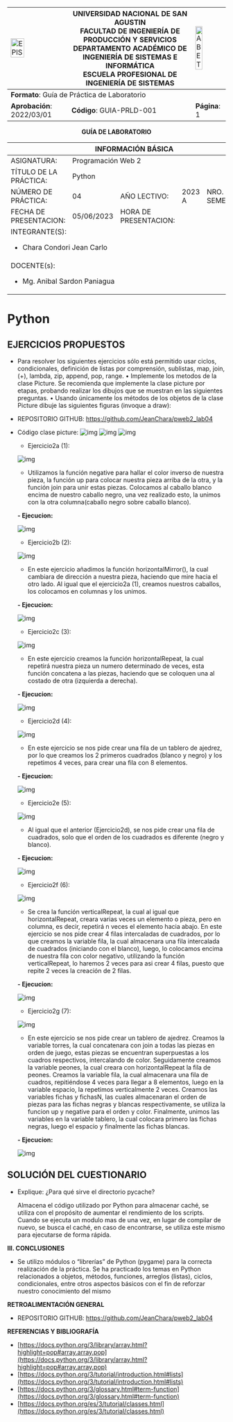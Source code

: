 <div align="center">
<table>
    <theader>
        <tr>
            <td><img src="https://github.com/rescobedoq/pw2/blob/main/epis.png?raw=true" alt="EPIS" style="width:50%; height:auto"/></td>
            <th>
                <span style="font-weight:bold;">UNIVERSIDAD NACIONAL DE SAN AGUSTIN</span><br />
                <span style="font-weight:bold;">FACULTAD DE INGENIERÍA DE PRODUCCIÓN Y SERVICIOS</span><br />
                <span style="font-weight:bold;">DEPARTAMENTO ACADÉMICO DE INGENIERÍA DE SISTEMAS E INFORMÁTICA</span><br />
                <span style="font-weight:bold;">ESCUELA PROFESIONAL DE INGENIERÍA DE SISTEMAS</span>
            </th>
            <td><img src="https://github.com/rescobedoq/pw2/blob/main/abet.png?raw=true" alt="ABET" style="width:50%; height:auto"/></td>
        </tr>
    </theader>
    <tbody>
        <tr><td colspan="3"><span style="font-weight:bold;">Formato</span>: Guía de Práctica de Laboratorio</td></tr>
        <tr><td><span style="font-weight:bold;">Aprobación</span>:  2022/03/01</td><td><span style="font-weight:bold;">Código</span>: GUIA-PRLD-001</td><td><span style="font-weight:bold;">Página</span>: 1</td></tr>
    </tbody>
</table>
</div>

<div align="center">
<span style="font-weight:bold;">GUÍA DE LABORATORIO</span><br />
</div>


<table>
<theader>
<tr><th colspan="6">INFORMACIÓN BÁSICA</th></tr>
</theader>
<tbody>
<tr><td>ASIGNATURA:</td><td colspan="5">Programación Web 2</td></tr>
<tr><td>TÍTULO DE LA PRÁCTICA:</td><td colspan="5">Python</td></tr>
<tr>
<td>NÚMERO DE PRÁCTICA:</td><td>04</td><td>AÑO LECTIVO:</td><td>2023 A</td><td>NRO. SEMESTRE:</td><td>III</td>
</tr>
<tr>
<td>FECHA DE PRESENTACION:</td><td>05/06/2023</td><td>HORA DE PRESENTACION:</td><td></td>
</tr>
<tr><td colspan="6">INTEGRANTE(S):
    <ul>
        <li>Chara Condori Jean Carlo</li>
    </ul>
</td>
</<tr>
<tr><td colspan="6">DOCENTE(s):
<ul>
<li>Mg. Anibal Sardon Paniagua</li>
</ul>
</td>
</<tr>
</tdbody>
</table>

# Python

## EJERCICIOS PROPUESTOS

- Para resolver los siguientes ejercicios sólo está permitido usar ciclos, condicionales, definición de listas por
comprensión, sublistas, map, join, (+), lambda, zip, append, pop, range.
• Implemente los metodos de la clase Picture.
Se recomienda que implemente la clase picture por etapas, probando realizar los dibujos que se muestran en
las siguientes preguntas.
• Usando únicamente los métodos de los objetos de la clase Picture dibuje las siguientes figuras (invoque a
draw):

- REPOSITORIO GITHUB: https://github.com/JeanChara/pweb2_lab04

- Código clase picture: 
    ![img](./img/img1.png)
    ![img](./img/img2.png)
    ![img](./img/img3.png)
    
    - Ejercicio2a (1): 

    ![img](./img/img4.png)

    - Utilizamos la función negative para hallar el color inverso de nuestra pieza, la función up para colocar
        nuestra pieza arriba de la otra, y la función join para unir estas piezas.
        Colocamos al caballo blanco encima de nuestro caballo negro, una vez realizado esto, la unimos con
        la otra columna(caballo negro sobre caballo blanco). 

    **- Ejecucion:**

    ![img](./img/img5.png)

    - Ejercicio2b (2): 

    ![img](./img/img6.png)

    - En este ejercicio añadimos la función horizontalMirror(), la cual cambiara de dirección a nuestra
        pieza, haciendo que mire hacia el otro lado. Al igual que el ejercicio2a (1), creamos nuestros
        caballos, los colocamos en columnas y los unimos. 


    **- Ejecucion:**

    ![img](./img/img7.png)
    

    - Ejercicio2c (3): 

    ![img](./img/img8.png)

    - En este ejercicio creamos la función horizontalRepeat, la cual repetirá nuestra pieza un numero
        determinado de veces, esta función concatena a las piezas, haciendo que se coloquen una al
        costado de otra (izquierda a derecha).

    **- Ejecucion:**

    ![img](./img/img9.png)

    - Ejercicio2d (4): 

    ![img](./img/img10.png)

    - En este ejercicio se nos pide crear una fila de un tablero de ajedrez, por lo que creamos los 2
        primeros cuadrados (blanco y negro) y los repetimos 4 veces, para crear una fila con 8 elementos.  

    **- Ejecucion:**

    ![img](./img/img11.png)

    - Ejercicio2e (5): 

    ![img](./img/img12.png)

    - Al igual que el anterior (Ejercicio2d), se nos pide crear una fila de cuadrados, solo que el orden de los
        cuadrados es diferente (negro y blanco).  

    **- Ejecucion:**

    ![img](./img/img13.png)

    - Ejercicio2f (6): 

    ![img](./img/img14.png)

    - Se crea la función verticalRepeat, la cual al igual que horizontalRepeat, creara varias veces un
        elemento o pieza, pero en columna, es decir, repetirá n veces el elemento hacia abajo.
        En este ejercicio se nos pide crear 4 filas intercaladas de cuadrados, por lo que creamos la variable
        fila, la cual almacenara una fila intercalada de cuadrados (iniciando con el blanco), luego, lo
        colocamos encima de nuestra fila con color negativo, utilizando la función verticalRepeat, lo
        haremos 2 veces para asi crear 4 filas, puesto que repite 2 veces la creación de 2 filas. 
 
    **- Ejecucion:**

    ![img](./img/img15.png)

    - Ejercicio2g (7): 

    ![img](./img/img16.png)

    - En este ejercicio se nos pide crear un tablero de ajedrez.
        Creamos la variable torres, la cual concatenara con join a todas las piezas en orden de juego, estas
        piezas se encuentran superpuestas a los cuadros respectivos, intercalando de color.
        Seguidamente creamos la variable peones, la cual creara con horizontalRepeat la fila de peones.
        Creamos la variable fila, la cual almacenara una fila de cuadros, repitiéndose 4 veces para llegar a 8
        elementos, luego en la variable espacio, la repetimos verticalmente 2 veces.
        Creamos las variables fichas y fichasN, las cuales almacenaran el orden de piezas para las fichas
        negras y blancas respectivamente, se utiliza la funcion up y negative para el orden y color.
        Finalmente, unimos las variables en la variable tablero, la cual colocara primero las fichas negras,
        luego el espacio y finalmente las fichas blancas. 


    **- Ejecucion:**

    ![img](./img/img17.png)



## SOLUCIÓN DEL CUESTIONARIO
- Explique: ¿Para qué sirve el directorio pycache? 
    
    Almacena el código utilizado por Python para almacenar caché, se utiliza con el propósito de
    aumentar el rendimiento de los scripts.
    Cuando se ejecuta un modulo mas de una vez, en lugar de compilar de nuevo, se busca el caché, en
    caso de encontrarse, se utiliza este mismo para ejecutarse de forma rápida. 



**III. CONCLUSIONES**

- Se utilizo módulos o “librerías” de Python (pygame) para la correcta realización de la práctica. Se ha practicado los temas en Python relacionados a objetos, métodos, funciones, arreglos (listas), ciclos, condicionales, entre otros aspectos básicos con el fin de reforzar nuestro conocimiento del mismo


**RETROALIMENTACIÓN GENERAL**

- REPOSITORIO GITHUB: https://github.com/JeanChara/pweb2_lab04

**REFERENCIAS Y BIBLIOGRAFÍA**
- [https://docs.python.org/3/library/array.html?highlight=pop#array.array.pop](https://docs.python.org/3/library/array.html?highlight=pop#array.array.pop)
- [https://docs.python.org/3/tutorial/introduction.html#lists](https://docs.python.org/3/tutorial/introduction.html#lists)
- [https://docs.python.org/3/glossary.html#term-function](https://docs.python.org/3/glossary.html#term-function)
- [https://docs.python.org/es/3/tutorial/classes.html](https://docs.python.org/es/3/tutorial/classes.html)
#

